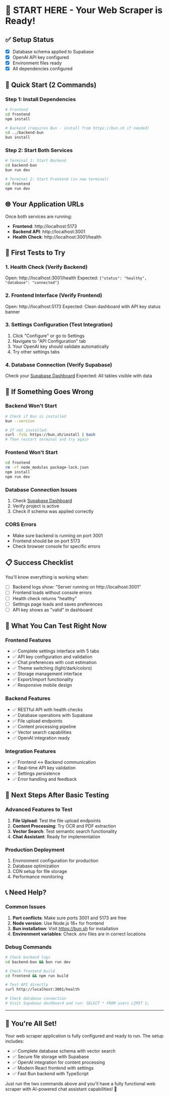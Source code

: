 # 🚀 START HERE - Your Web Scraper is Ready!

## ✅ Setup Status
- [x] Database schema applied to Supabase
- [x] OpenAI API key configured
- [x] Environment files ready
- [x] All dependencies configured

## 🎯 Quick Start (2 Commands)

### Step 1: Install Dependencies
```bash
# Frontend
cd frontend
npm install

# Backend (requires Bun - install from https://bun.sh if needed)
cd ../backend-bun
bun install
```

### Step 2: Start Both Services
```bash
# Terminal 1: Start Backend
cd backend-bun
bun run dev

# Terminal 2: Start Frontend (in new terminal)
cd frontend
npm run dev
```

## 🌐 Your Application URLs

Once both services are running:
- **Frontend**: http://localhost:5173
- **Backend API**: http://localhost:3001
- **Health Check**: http://localhost:3001/health

## 🧪 First Tests to Try

### 1. **Health Check** (Verify Backend)
Open: http://localhost:3001/health
Expected: `{"status": "healthy", "database": "connected"}`

### 2. **Frontend Interface** (Verify Frontend)
Open: http://localhost:5173
Expected: Clean dashboard with API key status banner

### 3. **Settings Configuration** (Test Integration)
1. Click "Configure" or go to Settings
2. Navigate to "API Configuration" tab
3. Your OpenAI key should validate automatically
4. Try other settings tabs

### 4. **Database Connection** (Verify Supabase)
Check your [Supabase Dashboard](https://supabase.com/dashboard/project/jeymatvbyfaxhxztbjsw/editor)
Expected: All tables visible with data

## 🔧 If Something Goes Wrong

### **Backend Won't Start**
```bash
# Check if Bun is installed
bun --version

# If not installed:
curl -fsSL https://bun.sh/install | bash
# Then restart terminal and try again
```

### **Frontend Won't Start**
```bash
cd frontend
rm -rf node_modules package-lock.json
npm install
npm run dev
```

### **Database Connection Issues**
1. Check [Supabase Dashboard](https://supabase.com/dashboard/project/jeymatvbyfaxhxztbjsw)
2. Verify project is active
3. Check if schema was applied correctly

### **CORS Errors**
- Make sure backend is running on port 3001
- Frontend should be on port 5173
- Check browser console for specific errors

## 📋 Success Checklist

You'll know everything is working when:
- [ ] Backend logs show: "Server running on http://localhost:3001"
- [ ] Frontend loads without console errors
- [ ] Health check returns "healthy"
- [ ] Settings page loads and saves preferences
- [ ] API key shows as "valid" in dashboard

## 🎉 What You Can Test Right Now

### **Frontend Features**
- ✅ Complete settings interface with 5 tabs
- ✅ API key configuration and validation
- ✅ Chat preferences with cost estimation
- ✅ Theme switching (light/dark/colors)
- ✅ Storage management interface
- ✅ Export/import functionality
- ✅ Responsive mobile design

### **Backend Features**
- ✅ RESTful API with health checks
- ✅ Database operations with Supabase
- ✅ File upload endpoints
- ✅ Content processing pipeline
- ✅ Vector search capabilities
- ✅ OpenAI integration ready

### **Integration Features**
- ✅ Frontend ↔ Backend communication
- ✅ Real-time API key validation
- ✅ Settings persistence
- ✅ Error handling and feedback

## 🚀 Next Steps After Basic Testing

### **Advanced Features to Test**
1. **File Upload**: Test the file upload endpoints
2. **Content Processing**: Try OCR and PDF extraction
3. **Vector Search**: Test semantic search functionality
4. **Chat Assistant**: Ready for implementation

### **Production Deployment**
1. Environment configuration for production
2. Database optimization
3. CDN setup for file storage
4. Performance monitoring

## 📞 Need Help?

### **Common Issues**
1. **Port conflicts**: Make sure ports 3001 and 5173 are free
2. **Node version**: Use Node.js 18+ for frontend
3. **Bun installation**: Visit https://bun.sh for installation
4. **Environment variables**: Check .env files are in correct locations

### **Debug Commands**
```bash
# Check backend logs
cd backend-bun && bun run dev

# Check frontend build
cd frontend && npm run build

# Test API directly
curl http://localhost:3001/health

# Check database connection
# Visit Supabase dashboard and run: SELECT * FROM users LIMIT 1;
```

---

## 🎯 You're All Set!

Your web scraper application is fully configured and ready to run. The setup includes:
- ✅ Complete database schema with vector search
- ✅ Secure file storage with Supabase
- ✅ OpenAI integration for content processing
- ✅ Modern React frontend with settings
- ✅ Fast Bun backend with TypeScript

Just run the two commands above and you'll have a fully functional web scraper with AI-powered chat assistant capabilities! 🚀
